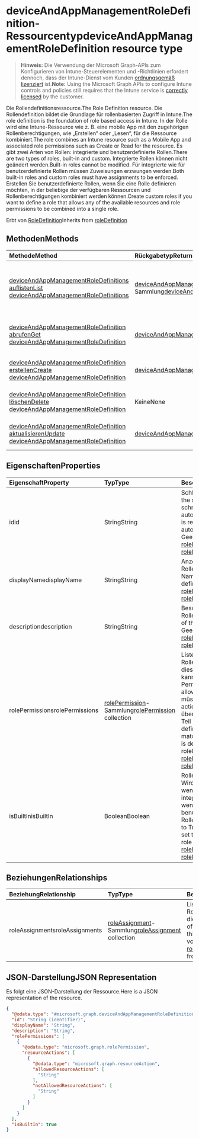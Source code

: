 # <a name="deviceandappmanagementroledefinition-resource-type"></a><span data-ttu-id="fba63-101">deviceAndAppManagementRoleDefinition-Ressourcentyp</span><span class="sxs-lookup"><span data-stu-id="fba63-101">deviceAndAppManagementRoleDefinition resource type</span></span>

> <span data-ttu-id="fba63-102">**Hinweis:** Die Verwendung der Microsoft Graph-APIs zum Konfigurieren von Intune-Steuerelementen und -Richtlinien erfordert dennoch, dass der Intune-Dienst vom Kunden [ordnungsgemäß lizenziert](https://go.microsoft.com/fwlink/?linkid=839381) ist.</span><span class="sxs-lookup"><span data-stu-id="fba63-102">**Note:** Using the Microsoft Graph APIs to configure Intune controls and policies still requires that the Intune service is [correctly licensed](https://go.microsoft.com/fwlink/?linkid=839381) by the customer.</span></span>

<span data-ttu-id="fba63-103">Die Rollendefinitionsressource.</span><span class="sxs-lookup"><span data-stu-id="fba63-103">The Role Definition resource.</span></span> <span data-ttu-id="fba63-104">Die Rollendefinition bildet die Grundlage für rollenbasierten Zugriff in Intune.</span><span class="sxs-lookup"><span data-stu-id="fba63-104">The role definition is the foundation of role based access in Intune.</span></span> <span data-ttu-id="fba63-105">In der Rolle wird eine Intune-Ressource wie z. B. eine mobile App mit den zugehörigen Rollenberechtigungen, wie „Erstellen“ oder „Lesen“, für die Ressource kombiniert.</span><span class="sxs-lookup"><span data-stu-id="fba63-105">The role combines an Intune resource such as a Mobile App and associated role permissions such as Create or Read for the resource.</span></span> <span data-ttu-id="fba63-106">Es gibt zwei Arten von Rollen: integrierte und benutzerdefinierte Rollen.</span><span class="sxs-lookup"><span data-stu-id="fba63-106">There are two types of roles, built-in and custom.</span></span> <span data-ttu-id="fba63-107">Integrierte Rollen können nicht geändert werden.</span><span class="sxs-lookup"><span data-stu-id="fba63-107">Built-in roles cannot be modified.</span></span> <span data-ttu-id="fba63-108">Für integrierte wie für benutzerdefinierte Rollen müssen Zuweisungen erzwungen werden.</span><span class="sxs-lookup"><span data-stu-id="fba63-108">Both built-in roles and custom roles must have assignments to be enforced.</span></span> <span data-ttu-id="fba63-109">Erstellen Sie benutzerdefinierte Rollen, wenn Sie eine Rolle definieren möchten, in der beliebige der verfügbaren Ressourcen und Rollenberechtigungen kombiniert werden können.</span><span class="sxs-lookup"><span data-stu-id="fba63-109">Create custom roles if you want to define a role that allows any of the available resources and role permissions to be combined into a single role.</span></span>

<span data-ttu-id="fba63-110">Erbt von [RoleDefinition](../resources/intune_rbac_roledefinition.md)</span><span class="sxs-lookup"><span data-stu-id="fba63-110">Inherits from [roleDefinition](../resources/intune_rbac_roledefinition.md)</span></span>

## <a name="methods"></a><span data-ttu-id="fba63-111">Methoden</span><span class="sxs-lookup"><span data-stu-id="fba63-111">Methods</span></span>
|<span data-ttu-id="fba63-112">Methode</span><span class="sxs-lookup"><span data-stu-id="fba63-112">Method</span></span>|<span data-ttu-id="fba63-113">Rückgabetyp</span><span class="sxs-lookup"><span data-stu-id="fba63-113">Return Type</span></span>|<span data-ttu-id="fba63-114">Beschreibung</span><span class="sxs-lookup"><span data-stu-id="fba63-114">Description</span></span>|
|:---|:---|:---|
|[<span data-ttu-id="fba63-115">deviceAndAppManagementRoleDefinitions auflisten</span><span class="sxs-lookup"><span data-stu-id="fba63-115">List deviceAndAppManagementRoleDefinitions</span></span>](../api/intune_rbac_deviceandappmanagementroledefinition_list.md)|<span data-ttu-id="fba63-116">[deviceAndAppManagementRoleDefinition](../resources/intune_rbac_deviceandappmanagementroledefinition.md)-Sammlung</span><span class="sxs-lookup"><span data-stu-id="fba63-116">[deviceAndAppManagementRoleDefinition](../resources/intune_rbac_deviceandappmanagementroledefinition.md) collection</span></span>|<span data-ttu-id="fba63-117">Auflisten von Eigenschaften und Beziehungen der [deviceAndAppManagementRoleDefinition](../resources/intune_rbac_deviceandappmanagementroledefinition.md)-Objekte.</span><span class="sxs-lookup"><span data-stu-id="fba63-117">List properties and relationships of the [deviceAndAppManagementRoleDefinition](../resources/intune_rbac_deviceandappmanagementroledefinition.md) objects.</span></span>|
|[<span data-ttu-id="fba63-118">deviceAndAppManagementRoleDefinition abrufen</span><span class="sxs-lookup"><span data-stu-id="fba63-118">Get deviceAndAppManagementRoleDefinition</span></span>](../api/intune_rbac_deviceandappmanagementroledefinition_get.md)|[<span data-ttu-id="fba63-119">deviceAndAppManagementRoleDefinition</span><span class="sxs-lookup"><span data-stu-id="fba63-119">deviceAndAppManagementRoleDefinition</span></span>](../resources/intune_rbac_deviceandappmanagementroledefinition.md)|<span data-ttu-id="fba63-120">Lesen von Eigenschaften und Beziehungen des [deviceAndAppManagementRoleDefinition](../resources/intune_rbac_deviceandappmanagementroledefinition.md)-Objekts.</span><span class="sxs-lookup"><span data-stu-id="fba63-120">Read properties and relationships of [plannerTaskDetails](../resources/intune_rbac_deviceandappmanagementroledefinition.md) object.</span></span>|
|[<span data-ttu-id="fba63-121">deviceAndAppManagementRoleDefinition erstellen</span><span class="sxs-lookup"><span data-stu-id="fba63-121">Create deviceAndAppManagementRoleDefinition</span></span>](../api/intune_rbac_deviceandappmanagementroledefinition_create.md)|[<span data-ttu-id="fba63-122">deviceAndAppManagementRoleDefinition</span><span class="sxs-lookup"><span data-stu-id="fba63-122">deviceAndAppManagementRoleDefinition</span></span>](../resources/intune_rbac_deviceandappmanagementroledefinition.md)|<span data-ttu-id="fba63-123">Erstellen eines neuen [deviceAndAppManagementRoleDefinition](../resources/intune_rbac_deviceandappmanagementroledefinition.md)-Objekts.</span><span class="sxs-lookup"><span data-stu-id="fba63-123">Create a new [plannerBucket](../resources/intune_rbac_deviceandappmanagementroledefinition.md) object.</span></span>|
|[<span data-ttu-id="fba63-124">deviceAndAppManagementRoleDefinition löschen</span><span class="sxs-lookup"><span data-stu-id="fba63-124">Delete deviceAndAppManagementRoleDefinition</span></span>](../api/intune_rbac_deviceandappmanagementroledefinition_delete.md)|<span data-ttu-id="fba63-125">Keine</span><span class="sxs-lookup"><span data-stu-id="fba63-125">None</span></span>|<span data-ttu-id="fba63-126">Löscht ein [deviceAndAppManagementRoleDefinition](../resources/intune_rbac_deviceandappmanagementroledefinition.md)-Objekt</span><span class="sxs-lookup"><span data-stu-id="fba63-126">Deletes a [deviceAndAppManagementRoleDefinition](../resources/intune_rbac_deviceandappmanagementroledefinition.md).</span></span>|
|[<span data-ttu-id="fba63-127">deviceAndAppManagementRoleDefinition aktualisieren</span><span class="sxs-lookup"><span data-stu-id="fba63-127">Update deviceAndAppManagementRoleDefinition</span></span>](../api/intune_rbac_deviceandappmanagementroledefinition_update.md)|[<span data-ttu-id="fba63-128">deviceAndAppManagementRoleDefinition</span><span class="sxs-lookup"><span data-stu-id="fba63-128">deviceAndAppManagementRoleDefinition</span></span>](../resources/intune_rbac_deviceandappmanagementroledefinition.md)|<span data-ttu-id="fba63-129">Aktualisieren der Eigenschaften eines [deviceAndAppManagementRoleDefinition](../resources/intune_rbac_deviceandappmanagementroledefinition.md)-Objekts.</span><span class="sxs-lookup"><span data-stu-id="fba63-129">Update the properties of a [calendar](../resources/intune_rbac_deviceandappmanagementroledefinition.md) object.</span></span>|

## <a name="properties"></a><span data-ttu-id="fba63-130">Eigenschaften</span><span class="sxs-lookup"><span data-stu-id="fba63-130">Properties</span></span>
|<span data-ttu-id="fba63-131">Eigenschaft</span><span class="sxs-lookup"><span data-stu-id="fba63-131">Property</span></span>|<span data-ttu-id="fba63-132">Typ</span><span class="sxs-lookup"><span data-stu-id="fba63-132">Type</span></span>|<span data-ttu-id="fba63-133">Beschreibung</span><span class="sxs-lookup"><span data-stu-id="fba63-133">Description</span></span>|
|:---|:---|:---|
|<span data-ttu-id="fba63-134">id</span><span class="sxs-lookup"><span data-stu-id="fba63-134">id</span></span>|<span data-ttu-id="fba63-135">String</span><span class="sxs-lookup"><span data-stu-id="fba63-135">String</span></span>|<span data-ttu-id="fba63-136">Schlüssel der Entität.</span><span class="sxs-lookup"><span data-stu-id="fba63-136">Key of the setting.</span></span> <span data-ttu-id="fba63-137">Dies ist schreibgeschützt und wird automatisch generiert.</span><span class="sxs-lookup"><span data-stu-id="fba63-137">This is read-only and automatically generated.</span></span> <span data-ttu-id="fba63-138">Geerbt von [roleDefinition](../resources/intune_rbac_roledefinition.md)</span><span class="sxs-lookup"><span data-stu-id="fba63-138">Inherited from [roleDefinition](../resources/intune_rbac_roledefinition.md)</span></span>|
|<span data-ttu-id="fba63-139">displayName</span><span class="sxs-lookup"><span data-stu-id="fba63-139">displayName</span></span>|<span data-ttu-id="fba63-140">String</span><span class="sxs-lookup"><span data-stu-id="fba63-140">String</span></span>|<span data-ttu-id="fba63-141">Anzeigename der Rollendefinition.</span><span class="sxs-lookup"><span data-stu-id="fba63-141">Display Name of the Role definition.</span></span> <span data-ttu-id="fba63-142">Geerbt von [roleDefinition](../resources/intune_rbac_roledefinition.md)</span><span class="sxs-lookup"><span data-stu-id="fba63-142">Inherited from [roleDefinition](../resources/intune_rbac_roledefinition.md)</span></span>|
|<span data-ttu-id="fba63-143">description</span><span class="sxs-lookup"><span data-stu-id="fba63-143">description</span></span>|<span data-ttu-id="fba63-144">String</span><span class="sxs-lookup"><span data-stu-id="fba63-144">String</span></span>|<span data-ttu-id="fba63-145">Beschreibung der Rollendefinition.</span><span class="sxs-lookup"><span data-stu-id="fba63-145">Description of the Role definition.</span></span> <span data-ttu-id="fba63-146">Geerbt von [roleDefinition](../resources/intune_rbac_roledefinition.md)</span><span class="sxs-lookup"><span data-stu-id="fba63-146">Inherited from [roleDefinition](../resources/intune_rbac_roledefinition.md)</span></span>|
|<span data-ttu-id="fba63-147">rolePermissions</span><span class="sxs-lookup"><span data-stu-id="fba63-147">rolePermissions</span></span>|<span data-ttu-id="fba63-148">[rolePermission](../resources/intune_rbac_rolepermission.md)-Sammlung</span><span class="sxs-lookup"><span data-stu-id="fba63-148">[rolePermission](../resources/intune_rbac_rolepermission.md) collection</span></span>|<span data-ttu-id="fba63-149">Liste der Rollenberechtigungen, die diese Rolle ausführen kann.</span><span class="sxs-lookup"><span data-stu-id="fba63-149">List of Role Permissions this role is allowed to perform.</span></span> <span data-ttu-id="fba63-150">Diese müssen mit dem actionName übereinstimmen, der als Teil der rolePermission definiert ist.</span><span class="sxs-lookup"><span data-stu-id="fba63-150">These must match the actionName that is defined as part of the rolePermission.</span></span> <span data-ttu-id="fba63-151">Geerbt von [roleDefinition](../resources/intune_rbac_roledefinition.md)</span><span class="sxs-lookup"><span data-stu-id="fba63-151">Inherited from [roleDefinition](../resources/intune_rbac_roledefinition.md)</span></span>|
|<span data-ttu-id="fba63-152">isBuiltIn</span><span class="sxs-lookup"><span data-stu-id="fba63-152">isBuiltIn</span></span>|<span data-ttu-id="fba63-153">Boolean</span><span class="sxs-lookup"><span data-stu-id="fba63-153">Boolean</span></span>|<span data-ttu-id="fba63-154">Rollentyp.</span><span class="sxs-lookup"><span data-stu-id="fba63-154">Type of Role.</span></span> <span data-ttu-id="fba63-155">Wird auf „true“ festgelegt, wenn es sich um eine integrierte, oder auf „false“, wenn es sich um eine benutzerdefinierte Rollendefinition handelt.</span><span class="sxs-lookup"><span data-stu-id="fba63-155">Set to True if it is built-in, or set to False if it is a custom role definition.</span></span> <span data-ttu-id="fba63-156">Geerbt von [roleDefinition](../resources/intune_rbac_roledefinition.md)</span><span class="sxs-lookup"><span data-stu-id="fba63-156">Inherited from [roleDefinition](../resources/intune_rbac_roledefinition.md)</span></span>|

## <a name="relationships"></a><span data-ttu-id="fba63-157">Beziehungen</span><span class="sxs-lookup"><span data-stu-id="fba63-157">Relationships</span></span>
|<span data-ttu-id="fba63-158">Beziehung</span><span class="sxs-lookup"><span data-stu-id="fba63-158">Relationship</span></span>|<span data-ttu-id="fba63-159">Typ</span><span class="sxs-lookup"><span data-stu-id="fba63-159">Type</span></span>|<span data-ttu-id="fba63-160">Beschreibung</span><span class="sxs-lookup"><span data-stu-id="fba63-160">Description</span></span>|
|:---|:---|:---|
|<span data-ttu-id="fba63-161">roleAssignments</span><span class="sxs-lookup"><span data-stu-id="fba63-161">roleAssignments</span></span>|<span data-ttu-id="fba63-162">[roleAssignment](../resources/intune_rbac_roleassignment.md)-Sammlung</span><span class="sxs-lookup"><span data-stu-id="fba63-162">[roleAssignment](../resources/intune_rbac_roleassignment.md) collection</span></span>|<span data-ttu-id="fba63-163">Liste von Rollenzuweisungen für diese Rollendefinition.</span><span class="sxs-lookup"><span data-stu-id="fba63-163">List of Role assignments for this role definition.</span></span> <span data-ttu-id="fba63-164">Geerbt von [roleDefinition](../resources/intune_rbac_roledefinition.md)</span><span class="sxs-lookup"><span data-stu-id="fba63-164">Inherited from [roleDefinition](../resources/intune_rbac_roledefinition.md)</span></span>|

## <a name="json-representation"></a><span data-ttu-id="fba63-165">JSON-Darstellung</span><span class="sxs-lookup"><span data-stu-id="fba63-165">JSON Representation</span></span>
<span data-ttu-id="fba63-166">Es folgt eine JSON-Darstellung der Ressource.</span><span class="sxs-lookup"><span data-stu-id="fba63-166">Here is a JSON representation of the resource.</span></span>
<!-- {
  "blockType": "resource",
  "keyProperty": "id",
  "@odata.type": "microsoft.graph.deviceAndAppManagementRoleDefinition"
}
-->
``` json
{
  "@odata.type": "#microsoft.graph.deviceAndAppManagementRoleDefinition",
  "id": "String (identifier)",
  "displayName": "String",
  "description": "String",
  "rolePermissions": [
    {
      "@odata.type": "microsoft.graph.rolePermission",
      "resourceActions": [
        {
          "@odata.type": "microsoft.graph.resourceAction",
          "allowedResourceActions": [
            "String"
          ],
          "notAllowedResourceActions": [
            "String"
          ]
        }
      ]
    }
  ],
  "isBuiltIn": true
}
```



